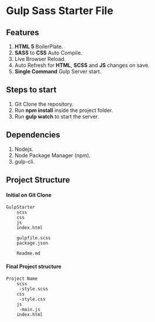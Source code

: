 # Gulp Sass Starter File

## Features

1. **HTML 5** BoilerPlate.
2. **SASS** to **CSS** Auto Compile.
3. Live Browser Reload.
4. Auto Refresh for **HTML**, **SCSS** and **JS** changes on save.
5. **Single Command** Gulp Server start.

## Steps to start

1. Git Clone the repository.
2. Run **npm install** inside the project folder.
3. Run **gulp watch** to start the server.

## Dependencies

1. Nodejs.
2. Node Package Manager (npm).
3. gulp-cli.

## Project Structure

#### Initial on Git Clone

    GulpStarter
        scss
        css
        js
        index.html

        gulpfile.scss
        package.json

        Readme.md

#### Final Project structure

    Project Name
        scss
         -style.scss
        css
         -style.css
        js
         -main.js
        index.html
